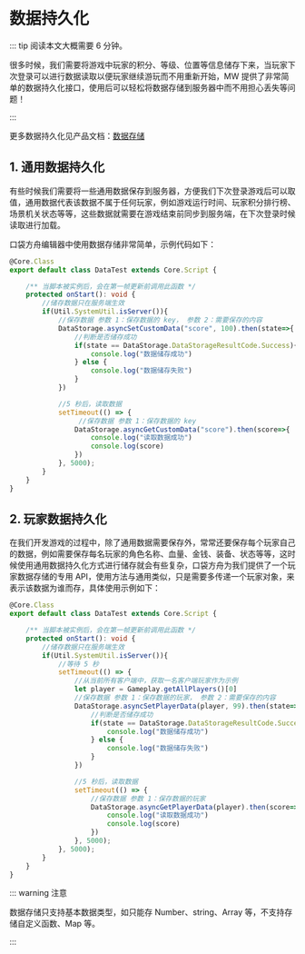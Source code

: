 # 数据持久化

::: tip 阅读本文大概需要 6 分钟。

很多时候，我们需要将游戏中玩家的积分、等级、位置等信息储存下来，当玩家下次登录可以进行数据读取以便玩家继续游玩而不用重新开始，MW 提供了非常简单的数据持久化接口，使用后可以轻松将数据存储到服务器中而不用担心丢失等问题！

:::

更多数据持久化见产品文档：[数据存储](https://docs.ark.online/Scripting/DataStorage.html)

## 1. 通用数据持久化

有些时候我们需要将一些通用数据保存到服务器，方便我们下次登录游戏后可以取值，通用数据代表该数据不属于任何玩家，例如游戏运行时间、玩家积分排行榜、场景机关状态等等，这些数据就需要在游戏结束前同步到服务端，在下次登录时候读取进行加载。

口袋方舟编辑器中使用数据存储非常简单，示例代码如下：

```ts
@Core.Class
export default class DataTest extends Core.Script {

    /** 当脚本被实例后，会在第一帧更新前调用此函数 */
    protected onStart(): void {
        //储存数据只在服务端生效
        if(Util.SystemUtil.isServer()){
            //保存数据 参数 1：保存数据的 key， 参数 2：需要保存的内容
            DataStorage.asyncSetCustomData("score", 100).then(state=>{
                //判断是否储存成功
                if(state == DataStorage.DataStorageResultCode.Success){
                    console.log("数据储存成功")
                } else {
                    console.log("数据储存失败")
                }
            })

            //5 秒后，读取数据
            setTimeout(() => {
                 //保存数据 参数 1：保存数据的 key
                DataStorage.asyncGetCustomData("score").then(score=>{
                    console.log("读取数据成功")
                    console.log(score)
                })
            }, 5000);
        }
    }
}
```

## 2. 玩家数据持久化

在我们开发游戏的过程中，除了通用数据需要保存外，常常还要保存每个玩家自己的数据，例如需要保存每名玩家的角色名称、血量、金钱、装备、状态等等，这时候使用通用数据持久化方式进行储存就会有些复杂，口袋方舟为我们提供了一个玩家数据存储的专用 API，使用方法与通用类似，只是需要多传递一个玩家对象，来表示该数据为谁而存，具体使用示例如下：

```ts
@Core.Class
export default class DataTest extends Core.Script {

    /** 当脚本被实例后，会在第一帧更新前调用此函数 */
    protected onStart(): void {
        //储存数据只在服务端生效
        if(Util.SystemUtil.isServer()){
            //等待 5 秒
            setTimeout(() => {
                //从当前所有客户端中，获取一名客户端玩家作为示例
                let player = Gameplay.getAllPlayers()[0]
                //保存数据 参数 1：保存数据的玩家， 参数 2：需要保存的内容
                DataStorage.asyncSetPlayerData(player, 99).then(state=>{
                    //判断是否储存成功
                    if(state == DataStorage.DataStorageResultCode.Success){
                        console.log("数据储存成功")
                    } else {
                        console.log("数据储存失败")
                    }
                })

                //5 秒后，读取数据
                setTimeout(() => {
                    //保存数据 参数 1：保存数据的玩家
                    DataStorage.asyncGetPlayerData(player).then(score=>{
                        console.log("读取数据成功")
                        console.log(score)
                    })
                }, 5000);
            }, 5000);
        }
    }
}
```

::: warning 注意

数据存储只支持基本数据类型，如只能存 Number、string、Array 等，不支持存储自定义函数、Map 等。

:::